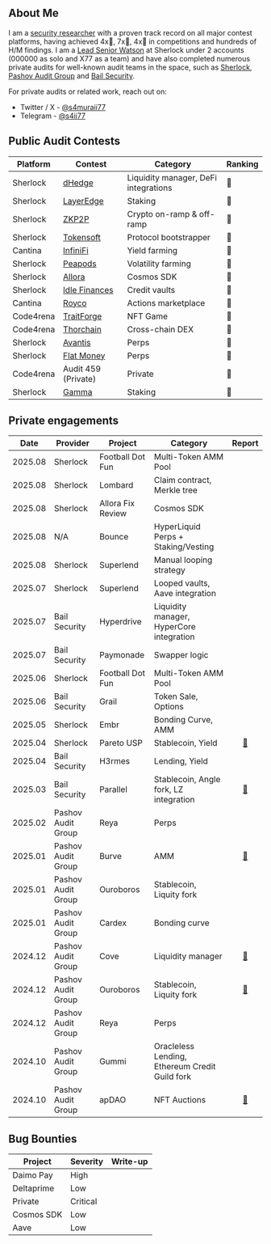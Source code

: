 ## About Me

I am a [security researcher](https://audits.sherlock.xyz/watson/samuraii77) with a proven track record on all major contest platforms, having achieved 4x🥇, 7x🥈, 4x🥉 in competitions and hundreds of H/M findings. I am a [Lead Senior Watson](https://docs.sherlock.xyz/audits/watsons/lead-senior-watson-selection-process) at Sherlock under 2 accounts (000000 as solo and X77 as a team) and have also completed numerous private audits for well-known audit teams in the space, such as [Sherlock](https://x.com/sherlockdefi), [Pashov Audit Group](https://x.com/PashovAuditGrp) and [Bail Security](https://x.com/bailsecurity).

For private audits or related work, reach out on:

- Twitter / X - [@s4muraii77](https://x.com/s4muraii77)
- Telegram - [@s4ii77](https://t.me/s4ii77)


## Public Audit Contests

| Platform | Contest                              		  | Category                          			| Ranking 	|
| - | ----| ------------------------------------ 		  | 	-		|
| Sherlock  	| [dHedge](https://app.sherlock.xyz/audits/contests/1070)                					| Liquidity manager, DeFi integrations										| 🥇		|
| Sherlock  	| [LayerEdge](https://audits.sherlock.xyz/contests/952)                					| Staking										| 🥇		|
| Sherlock  	| [ZKP2P](https://audits.sherlock.xyz/contests/805)                					| Crypto on-ramp & off-ramp										| 🥇		|
| Sherlock  	| [Tokensoft](https://audits.sherlock.xyz/contests/285)                					| Protocol bootstrapper 										| 🥇		|
| Cantina  	| [InfiniFi](https://cantina.xyz/competitions/2ac7f906-1661-47eb-bfd6-519f5db0d36b)                					| Yield	farming								| 🥈		|
| Sherlock  	| [Peapods](https://audits.sherlock.xyz/contests/749)                					| Volatility farming					| 🥈		|
| Sherlock  	| [Allora](https://audits.sherlock.xyz/contests/728)                					| Cosmos SDK					| 🥈		|
| Sherlock  	| [Idle Finances](https://audits.sherlock.xyz/contests/571)                					| Credit vaults					| 🥈		|
| Cantina  	| [Royco](https://cantina.xyz/competitions/fadb5a8f-e39c-4a6b-89f6-a03858bb8602)                					| Actions marketplace						| 🥈		|
| Code4rena  	| [TraitForge](https://code4rena.com/audits/2024-07-traitforge)                					| NFT Game							| 🥈		|
| Code4rena  	| [Thorchain](https://code4rena.com/audits/2024-06-thorchain)                					| Cross-chain DEX									| 🥈		|
| Sherlock  	| [Avantis](https://audits.sherlock.xyz/contests/485)                					| Perps					| 🥉		|
| Sherlock  	| [Flat Money](https://audits.sherlock.xyz/contests/620)                					| Perps				| 🥉		|
| Code4rena  	| Audit 459 (Private)               					| Private					| 🥉		|
| Sherlock  	| [Gamma](https://audits.sherlock.xyz/contests/330)                					| Staking 										| 🥉		|

## Private engagements

| Date    | Provider | Project                              | Category                                         	           | Report   	|
| ------- | -------	 | ------------------------------------ | ----------------------------------				 		   | :--:	  	|
| 2025.08 | Sherlock | Football Dot Fun                        | Multi-Token AMM Pool						 | 	|
| 2025.08 | Sherlock | Lombard                        | Claim contract, Merkle tree						 | 	|
| 2025.08 | Sherlock | Allora Fix Review                        | Cosmos SDK						 | 	|
| 2025.08 | N/A | Bounce                        |  HyperLiquid Perps + Staking/Vesting						 | 	|
| 2025.08 | Sherlock | Superlend                        |  Manual looping strategy						 | 	|
| 2025.07 | Sherlock | Superlend                        |  Looped vaults, Aave integration						 | 	|
| 2025.07 | Bail Security | Hyperdrive                        |  Liquidity manager, HyperCore integration						 | 	|
| 2025.07 | Bail Security | Paymonade                        |  Swapper logic						 | 	|
| 2025.06 | Sherlock | Football Dot Fun                        |  Multi-Token AMM Pool						 | 	|
| 2025.06 | Bail Security | Grail                         | Token Sale, Options									 | 	|
| 2025.05 | Sherlock | Embr                         | Bonding Curve, AMM									 | 	|
| 2025.04 | Sherlock | Pareto USP                         | Stablecoin, Yield									 | [📑](https://drive.google.com/file/d/15UH3nytMdm_BYSX2XHd77-uZlTXsOLV1/view)	|
| 2025.04 | Bail Security | H3rmes                         | Lending, Yield									 | 	|
| 2025.03 | Bail Security | Parallel                         | Stablecoin, Angle fork, LZ integration										 | [📑](https://github.com/parallel-protocol/parallel-parallelizer/blob/main/docs/audits/Bailsec%20-%20Parallel%20Protocol%20-%20V3%20Core%20-%20Final%20Report.pdf)	|
| 2025.02 | Pashov Audit Group | Reya                         | Perps										 | 	|
| 2025.01 | Pashov Audit Group | Burve                         | AMM										 | [📑](https://github.com/pashov/audits/blob/master/team/pdf/Burve-security-review_2025-01-29.pdf)	|
| 2025.01 | Pashov Audit Group | Ouroboros                         | Stablecoin, Liquity fork										 | 	|
| 2025.01 | Pashov Audit Group | Cardex                         | Bonding curve										 | 	|
| 2024.12 | Pashov Audit Group | Cove                         | Liquidity manager										 |  [📑](https://github.com/pashov/audits/blob/master/team/pdf/Cove-security-review_2024-12-30.pdf) |
| 2024.12 | Pashov Audit Group | Ouroboros                         | Stablecoin, Liquity fork										 | [📑](https://github.com/pashov/audits/blob/master/team/pdf/Ouroboros-security-review_2024-12-06.pdf)	|
| 2024.12 | Pashov Audit Group | Reya                         | Perps										 | 	|
| 2024.10 | Pashov Audit Group | Gummi                 | Oracleless Lending, Ethereum Credit Guild fork				 |  	|
| 2024.10 | Pashov Audit Group | apDAO                         | NFT Auctions										 | [📑](https://github.com/pashov/audits/blob/master/team/pdf/apDAO-security-review_2024-10-03.pdf)	|

## Bug Bounties
| Project | Severity   	| Write-up |
| ------- | -------	 | -------|
| Daimo Pay | High |   |                    
| Deltaprime | Low |   |                    
| Private | Critical |   |                    
| Cosmos SDK | Low |    |                  
| Aave | Low |    |            
